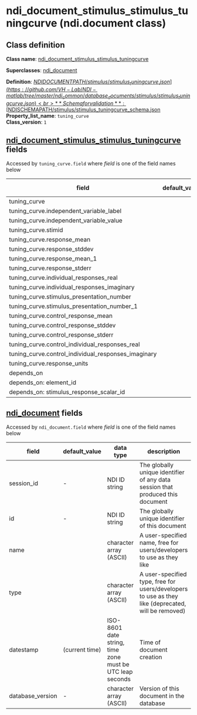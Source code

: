 # ndi_document_stimulus_stimulus_tuningcurve (ndi.document class)

## Class definition

**Class name**: [ndi_document_stimulus_stimulus_tuningcurve](ndi_document_stimulus_stimulus_tuningcurve.md)

**Superclasses**: [ndi_document](../ndi_document.md)

**Definition**: [$NDIDOCUMENTPATH/stimulus/stimulus_tuningcurve.json](https://github.com/VH-Lab/NDI-matlab/tree/master/ndi_common/database_documents/stimulus/stimulus_tuningcurve.json)<br>
**Schema for validation**: [$NDISCHEMAPATH/stimulus/stimulus_tuningcurve_schema.json](https://github.com/VH-Lab/NDI-matlab/tree/master/ndi_common/schema_documents/stimulus/stimulus_tuningcurve_schema.json)<br>
**Property_list_name**: `tuning_curve`<br>
**Class_version**: `1`<br>


## [ndi_document_stimulus_stimulus_tuningcurve](ndi_document_stimulus_stimulus_tuningcurve.md) fields

Accessed by `tuning_curve.field` where *field* is one of the field names below

| field | default_value | data type | description |
| --- | --- | --- | --- |
| tuning_curve |  |  |  |
| tuning_curve.independent_variable_label |  |  |  |
| tuning_curve.independent_variable_value |  |  |  |
| tuning_curve.stimid |  |  |  |
| tuning_curve.response_mean |  |  |  |
| tuning_curve.response_stddev |  |  |  |
| tuning_curve.response_mean_1 |  |  |  |
| tuning_curve.response_stderr |  |  |  |
| tuning_curve.individual_responses_real |  |  |  |
| tuning_curve.individual_responses_imaginary |  |  |  |
| tuning_curve.stimulus_presentation_number |  |  |  |
| tuning_curve.stimulus_presentation_number_1 |  |  |  |
| tuning_curve.control_response_mean |  |  |  |
| tuning_curve.control_response_stddev |  |  |  |
| tuning_curve.control_response_stderr |  |  |  |
| tuning_curve.control_individual_responses_real |  |  |  |
| tuning_curve.control_individual_responses_imaginary |  |  |  |
| tuning_curve.response_units |  |  |  |
| depends_on |  |  |  |
| depends_on: element_id |  |  |  |
| depends_on: stimulus_response_scalar_id |  |  |  |


## [ndi_document](../ndi_document.md) fields

Accessed by `ndi_document.field` where *field* is one of the field names below

| field | default_value | data type | description |
| --- | --- | --- | --- |
| session_id | - | NDI ID string | The globally unique identifier of any data session that produced this document |
| id | - | NDI ID string | The globally unique identifier of this document |
| name |  | character array (ASCII) | A user-specified name, free for users/developers to use as they like |
| type |  | character array (ASCII) | A user-specified type, free for users/developers to use as they like (deprecated, will be removed) |
| datestamp | (current time) | ISO-8601 date string, time zone must be UTC leap seconds | Time of document creation |
| database_version | - | character array (ASCII) | Version of this document in the database |


